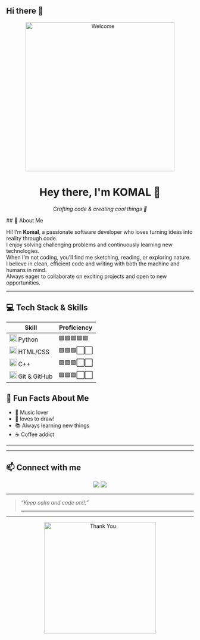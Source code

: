 ## Hi there 👋
<p align="center">
  <img src="https://cdn.pixabay.com/photo/2017/01/31/21/23/welcome-2020117_960_720.png" alt="Welcome" width="400" />
</p>

<h1 align="center">Hey there, I'm KOMAL 👋</h1>

<p align="center">
  <i>Crafting code & creating cool things 🚀</i>
</p>
## 👋 About Me

Hi! I’m **Komal**, a passionate software developer who loves turning ideas into reality through code.  
I enjoy solving challenging problems and continuously learning new technologies.    
When I’m not coding, you’ll find me sketching, reading, or exploring nature.  
I believe in clean, efficient code and writing with both the machine and humans in mind.  
Always eager to collaborate on exciting projects and open to new opportunities.

---
## 💻 Tech Stack & Skills

| Skill          | Proficiency              |
|----------------|--------------------------|
| <img src="https://cdn.jsdelivr.net/gh/devicons/devicon/icons/python/python-original.svg" alt="Python" width="20" /> Python         | 🟩🟩🟩🟩🟩                 |
| <img src="https://cdn.jsdelivr.net/gh/devicons/devicon/icons/html5/html5-original.svg" alt="HTML5" width="20" /> HTML/CSS          | 🟩🟩🟩⬜⬜                 |
| <img src="https://cdn.jsdelivr.net/gh/devicons/devicon/icons/cplusplus/cplusplus-original.svg" alt="C++" width="20" /> C++         | 🟩🟩🟩⬜⬜                 |
| <img src="https://cdn.jsdelivr.net/gh/devicons/devicon/icons/git/git-original.svg" alt="Git" width="20" /> Git & GitHub            | 🟩🟩🟩⬜⬜                 |


## 🌟 Fun Facts About Me

- 🎵 Music lover   
- 🎨 loves to draw! 
- 📚 Always learning new things  
- ☕ Coffee addict

---

---

## 📫 Connect with me

<p align="center">
  <a href="https://www.linkedin.com/in/komal-43101737b/"><img src="https://img.shields.io/badge/LinkedIn-0A66C2?style=for-the-badge&logo=linkedin&logoColor=white"/></a>
  <a href="https://instagram.com/_ocean.ic_">
  <img src="https://img.shields.io/badge/Instagram-E4405F?style=for-the-badge&logo=instagram&logoColor=white"/>
</a>

</p>

---

> _“Keep calm and code on!!.”_
>
> ---

---
<p align="center">
  <img src="https://media.giphy.com/media/111ebonMs90YLu/giphy.gif" alt="Thank You" width="300" />
</p>




